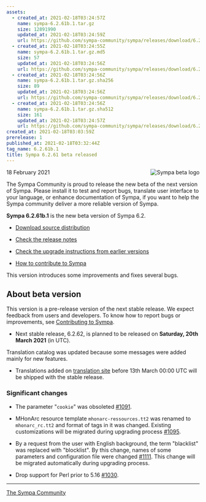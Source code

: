 ```yaml
---
assets:
  - created_at: 2021-02-18T03:24:57Z
    name: sympa-6.2.61b.1.tar.gz
    size: 12891990
    updated_at: 2021-02-18T03:24:59Z
    url: https://github.com/sympa-community/sympa/releases/download/6.2.61b.1/sympa-6.2.61b.1.tar.gz
  - created_at: 2021-02-18T03:24:55Z
    name: sympa-6.2.61b.1.tar.gz.md5
    size: 57
    updated_at: 2021-02-18T03:24:56Z
    url: https://github.com/sympa-community/sympa/releases/download/6.2.61b.1/sympa-6.2.61b.1.tar.gz.md5
  - created_at: 2021-02-18T03:24:56Z
    name: sympa-6.2.61b.1.tar.gz.sha256
    size: 89
    updated_at: 2021-02-18T03:24:56Z
    url: https://github.com/sympa-community/sympa/releases/download/6.2.61b.1/sympa-6.2.61b.1.tar.gz.sha256
  - created_at: 2021-02-18T03:24:56Z
    name: sympa-6.2.61b.1.tar.gz.sha512
    size: 161
    updated_at: 2021-02-18T03:24:57Z
    url: https://github.com/sympa-community/sympa/releases/download/6.2.61b.1/sympa-6.2.61b.1.tar.gz.sha512
created_at: 2021-02-18T03:03:59Z
prerelease: 1
published_at: 2021-02-18T03:32:44Z
tag_name: 6.2.61b.1
title: Sympa 6.2.61 beta released
---
```


<img align="right" src="https://assets.sympa.community/logos/sympa_beta.png" title="Sympa beta logo"/> 18 February 2021

The Sympa Community is proud to release the new beta of the next version of Sympa. Please install it to test and report bugs, translate user interface to your language, or enhance documentation of Sympa, if you want to help the Sympa community deliver a more reliable version of Sympa.

**Sympa 6.2.61b.1** is the new beta version of Sympa 6.2.

  - [Download source distribution](https://github.com/sympa-community/sympa/releases/download/6.2.61b.1/sympa-6.2.61b.1.tar.gz)

  - [Check the release notes](https://github.com/sympa-community/sympa/blob/6.2.61b.1/NEWS.md)

  - [Check the upgrade instructions from earlier versions](https://sympa-community.github.io/manual/upgrade/notes.html)

  - [How to contribute to Sympa](https://github.com/sympa-community/sympa/blob/6.2.61b.1/CONTRIBUTING.md)

This version introduces some improvements and fixes several bugs.

About beta version
---------------------  

This version is a pre-release version of the next stable release.  We expect feedback from users and developers.  To know how to report bugs or improvements, see [Contributing to Sympa](https://github.com/sympa-community/sympa/blob/6.2.61b.1/CONTRIBUTING.md).

  - Next stable release, 6.2.62, is planned to be released on **Saturday, 20th March 2021** (in UTC).

Translation catalog was updated because some messages were added mainly for new features.

  - Translations added on [translation site](https://translate.sympa.org/) before 13th March 00:00 UTC will be shipped with the stable release.

### Significant changes

  * The parameter "`cookie`" was obsoleted [\#1091](https://github.com/sympa-community/sympa/issues/1091).

  * MHonArc resource template `mhonarc-ressources.tt2` was renamed to `mhonarc_rc.tt2` and format of tags in it was changed.  Existing customizations will be migrated during upgrading process [\#1095](https://github.com/sympa-community/sympa/pull/1095).

  * By a request from the user with English background, the term "blacklist" was replaced with "blocklist".  By this change, names of some parameters and configuration file were changed [\#1111](https://github.com/sympa-community/sympa/issues/1111). This change will be migrated automatically during upgrading process.

  * Drop support for Perl prior to 5.16 [\#1030](https://github.com/sympa-community/sympa/issues/1030).

----
[The Sympa Community](https://github.com/sympa-community)
